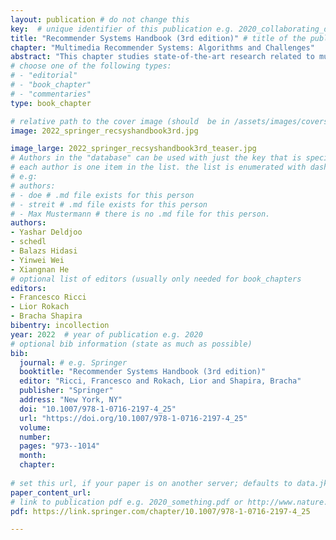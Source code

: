 ```yaml
---
layout: publication # do not change this
key:  # unique identifier of this publication e.g. 2020_collaborating_domain_experts
title: "Recommender Systems Handbook (3rd edition)"	# title of the publication e.g. "Foundations of Data Visualization"
chapter: "Multimedia Recommender Systems: Algorithms and Challenges"	# corresponding chapter e.g. "Collaborating Successfully with Domain Experts" (usually only needed for type "book_chapter"
abstract: "This chapter studies state-of-the-art research related to multimedia recommender systems (MMRS), focusing on methods that integrate multimedia content as side information to various recommendation models. The multimedia features are then used by an MMRS to recommend either (1) media items from which the features were derived, or (2) non-media items utilizing the features obtained from a proxy multimedia representation of the item (e.g., images of clothes). We first outline the key considerations and challenges that must be taken into account while developing an MMRS. We then discuss the most popular multimedia content processing approaches to produce item representations that may be utilized as side information in an MMRS. Finally, we discuss recent state-of-the-art MMRS algorithms, which we classify and present according to classical hybrid models (e.g., VBPR), neural approaches, and graph-based approaches. Throughout this work, we mentioned several use-cases of MMRSs in the recommender systems research across several domains or products types such as food, fashion, music, videos, and so forth. We hope this chapter provides fresh insights into the nexus of multimedia and recommender systems, which could be exploited to broaden the frontier in the field."
# choose one of the following types:
# - "editorial"
# - "book_chapter"
# - "commentaries"
type: book_chapter

# relative path to the cover image (should  be in /assets/images/covers/ folder e.g. /assets/images/covers/2020_springer_foundations-of-data-vis.jpg)
image: 2022_springer_recsyshandbook3rd.jpg

image_large: 2022_springer_recsyshandbook3rd_teaser.jpg
# Authors in the "database" can be used with just the key that is specified in the corresponding .md file (usually it is the lastname in lower case e.g. doe). Authors that do not have an individual page here should be stated with their full name (e.g. John Doe)
# each author is one item in the list. the list is enumerated with dashes ("-")
# e.g:
# authors:
# - doe # .md file exists for this person
# - streit # .md file exists for this person
# - Max Mustermann # there is no .md file for this person.
authors:
- Yashar Deldjoo
- schedl
- Balazs Hidasi 
- Yinwei Wei 
- Xiangnan He
# optional list of editors (usually only needed for book_chapters
editors: 
- Francesco Ricci
- Lior Rokach
- Bracha Shapira
bibentry: incollection
year: 2022	# year of publication e.g. 2020
# optional bib information (state as much as possible)
bib:
  journal: # e.g. Springer
  booktitle: "Recommender Systems Handbook (3rd edition)"
  editor: "Ricci, Francesco and Rokach, Lior and Shapira, Bracha"
  publisher: "Springer" 
  address: "New York, NY"
  doi: "10.1007/978-1-0716-2197-4_25"
  url: "https://doi.org/10.1007/978-1-0716-2197-4_25"
  volume: 
  number: 
  pages: "973--1014"
  month:
  chapter:  
  
# set this url, if your paper is on another server; defaults to data.jku-vds-lab.at
paper_content_url:
# link to publication pdf e.g. 2020_something.pdf or http://www.nature.com/nmeth/journal/v11/n2/pdf/nmeth.2807.pdf; in the second case, the property "paper_content_url" must be set to "", otherwise it defaults to data.jku-vds-lab.at
pdf: https://link.springer.com/chapter/10.1007/978-1-0716-2197-4_25

---
```




